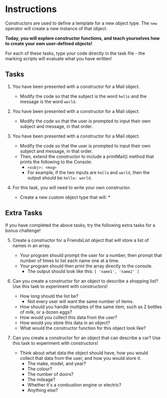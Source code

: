 # Instructions
Constructors are used to define a template for a new object type. The `new` operator will create a new instance of that object.

**Today, you will explore constructor functions, and teach yourselves how to create your own user-defined objects!**

For each of these tasks, type your code directly in the task file - the marking scripts will evaluate what you have written!

## Tasks

1. You have been presented with a constructor for a Mail object.
    * Modify the code so that the subject is the word `hello` and the message is the word `world`.

2. You have been presented with a constructor for a Mail object.
    * Modify the code so that the user is prompted to input their own subject and message, in that order.

3. You have been presented with a constructor for a Mail object.
    * Modify the code so that the user is prompted to input their own subject and message, in that order.
    * Then, extend the constructor to include a printMail() method that prints the following to the Console:
        * `<subj>: <msg>`
        * For example, if the two inputs are `hello` and `world`, then the output should be `hello: world`.

4. For this task, you will need to write your own constructor.
    * Create a new custom object type that will:
        * 


## Extra Tasks

If you have completed the above tasks, try the following extra tasks for a bonus challenge!

5. Create a constructor for a FriendsList object that will store a list of names in an array.
    * Your program should prompt the user for a number, then prompt that number of times to list each name one at a time.
    * Your program should then print the array directly to the console.
        * The output should look like this: `[ 'name1', 'name2' ]`

6. Can you create a constructor for an object to describe a shopping list? Use this task to experiment with constructors!
    * How long should the list be?
        * Not every user will want the same number of items.
    * How should you handle multiples of the same item, such as 2 bottles of milk, or a dozen eggs?
    * How would you collect this data from the user?
    * How would you store this data in an object?
    * What would the constructor function for this object look like?

7. Can you create a constructor for an object that can describe a car? Use this task to experiment with constructors!
    * Think about what data the object should have, how you would collect that data from the user, and how you would store it.
        * The make, model, and year?
        * The colour?
        * The number of doors?
        * The mileage?
        * Whether it's a combustion engine or electric?
        * Anything else?